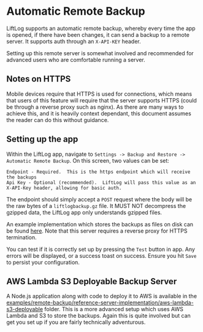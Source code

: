 # Automatic Remote Backup

LiftLog supports an automatic remote backup, whereby every time the app is opened, if there have been changes, it can send a backup to a remote server. It supports auth through an `X-API-KEY` header.

Setting up this remote server is somewhat involved and recommended for advanced users who are comfortable running a server.

## Notes on HTTPS

Mobile devices require that HTTPS is used for connections, which means that users of this feature will require that the server supports HTTPS (could be through a reverse proxy such as nginx). As there are many ways to achieve this, and it is heavily context dependant, this document assumes the reader can do this without guidance.

## Setting up the app

Within the LiftLog app, navigate to `Settings -> Backup and Restore -> Automatic Remote Backup`. On this screen, two values can be set:

```
Endpoint - Required.  This is the https endpoint which will receive the backups
Api Key - Optional (recommended).  LiftLog will pass this value as an X-API-Key header, allowing for basic auth.
```

The endpoint should simply accept a `POST` request where the body will be the raw bytes of a `liftlogbackup.gz` file. It MUST NOT decompress the gzipped data, the LiftLog app only understands gzipped files.

An example implementation which stores the backups as files on disk can be found [here](../examples/remote-backup/LiftLog.BackupServer/). Note that this server requires a reverse proxy for HTTPS termination.

You can test if it is correctly set up by pressing the `Test` button in app. Any errors will be displayed, or a success toast on success. Ensure you hit `Save` to persist your configuration.

## AWS Lambda S3 Deployable Backup Server

A Node.js application along with code to deploy it to AWS is available in the [examples/remote-backup/reference-server-implementation/aws-lambda-s3-deployable](../examples/remote-backup/reference-server-implementation/aws-lambda-s3-deployable) folder. This is a more advanced setup which uses AWS Lambda and S3 to store the backups. Again this is quite involved but can get you set up if you are fairly technically adventurous.
